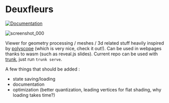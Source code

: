# Deuxfleurs
[![Documentation][doc-img]][doc-url]

[doc-img]: https://img.shields.io/badge/doc-deuxfleurs-green
[doc-url]: https://lieunoir.github.io/deuxfleurs/deuxfleurs/

![screenshot_000](https://github.com/user-attachments/assets/450e9d86-f8de-419d-9de4-f329545a97e2)

Viewer for geometry processing / meshes / 3d related stuff heavily inspired by [polyscope](https://polyscope.run) (which is very nice, check it out!).
Can be used in webpages thanks to wasm (such as reveal.js slides). Current repo can be used with [trunk](https://github.com/thedodd/trunk), just run `trunk serve`.

A few things that should be added :
* state saving/loading
* documentation
* optimization (better quantization, leading vertices for flat shading, why loading takes time?)
